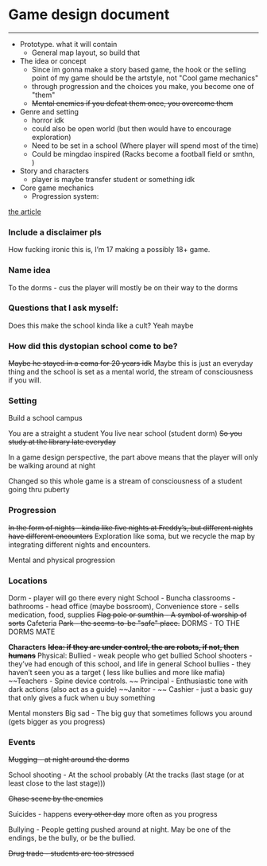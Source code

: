 # Game design document
---
-   Prototype. what it will contain
	-   General map layout, so build that
-   The idea or concept
	- Since im gonna make a story based game, the hook or the selling point of my game should be the artstyle, not "Cool game mechanics"
	- through progression and the choices you make, you become one of "them"
	- ~~Mental enemies if you defeat them once, you overcome them~~
-   Genre and setting
	- horror idk
	- could also be open world (but then would have to encourage exploration)
	- Need to be set in a school (Where player will spend most of the time)
	- Could be mingdao inspired (Racks become a football field or smthn, )
-   Story and characters
	-   player is maybe transfer student or something idk
-   Core game mechanics
	-   Progression system: 

      
[the article](https://www.cgspectrum.com/blog/game-development-process)
### Include a disclaimer pls
How fucking ironic this is, I’m 17 making a possibly 18+ game. 

### Name idea
To the dorms - cus the player will mostly be on their way to the dorms

  

  

### Questions that I ask myself: 
Does this make the school kinda like a cult?
Yeah maybe

### How did this dystopian school come to be?
~~Maybe he stayed in a coma for 20 years idk~~
Maybe this is just an everyday thing and the school is set as a mental world, the stream of consciousness if you will.
  

### Setting
Build a school campus

You are a straight a student
You live near school (student dorm)
~~So you study at the library late everyday~~

In a game design perspective, the part above means that the player will only be walking around at night

  Changed so this whole game is a stream of consciousness of a student going thru puberty

### Progression

~~In the form of nights - kinda like five nights at Freddy’s, but different nights have different encounters~~
Exploration like soma, but we recycle the map by integrating different nights and encounters.

Mental and physical progression
  

### Locations
Dorm - player will go there every night
School 
	- Buncha classrooms
	- bathrooms
	- head office (maybe bossroom),
Convenience store - sells medication, food, supplies
~~Flag pole or sumthin - A symbol of worship of sorts~~
Cafeteria
~~Park - the seems-to-be "safe" place.~~
DORMS - TO THE DORMS MATE

**Characters** 
~~**Idea: if they are under control, the are robots, if not, then humans**~~
Physical:
Bullied - weak people who get bullied
School shooters - they’ve had enough of this school, and life in general
School bullies - they haven’t seen you as a target ( less like bullies and more like mafia) 
~~Teachers - Spine device controls. ~~
Principal - Enthusiastic tone with dark actions (also act as a guide)
~~Janitor - ~~
Cashier - just a basic guy that only gives a fuck when u buy something

Mental monsters
Big sad - The big guy that sometimes follows you around (gets bigger as you progress)
  

### Events
~~Mugging - at night around the dorms~~

School shooting - At the school probably (At the tracks (last stage (or at least close to the last stage)))

~~Chase scene by the enemies~~

Suicides - happens ~~every other day~~ more often as you progress

Bullying - People getting pushed around at night. May be one of the endings, be the bully, or be the bullied.

~~Drug trade - students are too stressed~~

  

